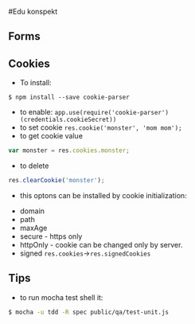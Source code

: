 #Edu konspekt

## Forms

## Cookies
* To install: 
```
$ npm install --save cookie-parser
```
* to enable:
```app.use(require('cookie-parser')(credentials.cookieSecret)) ```
* to set cookie
``` res.cookie('monster', 'mom mom'); ```
* to get cookie value
```javascript
var monster = res.cookies.monster;
```
* to delete
```javascript
res.clearCookie('monster');
```
* this optons can be installed by cookie initialization:
 - domain
 - path
 - maxAge
 - secure - https only
 - httpOnly - cookie can be changed only by server.
 - signed ```res.cookies```->```res.signedCookies```    

## Tips

* to run mocha test shell it:
```bash
$ mocha -u tdd -R spec public/qa/test-unit.js
```